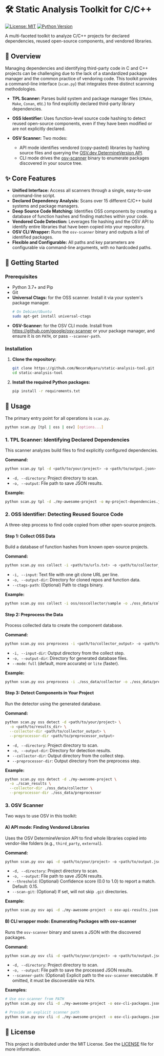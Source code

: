 # 🛠️ Static Analysis Toolkit for C/C++

[![License: MIT](https://img.shields.io/badge/License-MIT-blue.svg)](https://opensource.org/licenses/MIT)
[![Python Version](https://img.shields.io/badge/python-3.7+-brightgreen.svg)](https://www.python.org/)

A multi-faceted toolkit to analyze C/C++ projects for declared dependencies, reused open-source components, and vendored libraries.

## 📜 Overview

Managing dependencies and identifying third-party code in C and C++ projects can be challenging due to the lack of a standardized package manager and the common practice of vendoring code. This toolkit provides a command-line interface (`scan.py`) that integrates three distinct scanning methodologies.

* **TPL Scanner:** Parses build system and package manager files (`CMake`, `Make`, `Conan`, etc.) to find explicitly declared third-party library dependencies.

* **OSS Identifier:** Uses function-level source code hashing to detect reused open-source components, even if they have been modified or are not explicitly declared.

* **OSV Scanner:** Two modes:
  - API mode identifies vendored (copy-pasted) libraries by hashing source files and querying the [OSV.dev DetermineVersion API](https://google.github.io/osv.dev/post-v1-determineversion/).
  - CLI mode drives the [osv-scanner](https://github.com/google/osv-scanner) binary to enumerate packages discovered in your source tree.

## ✨ Core Features

* **Unified Interface:** Access all scanners through a single, easy-to-use command-line script.
* **Declared Dependency Analysis:** Scans over 15 different C/C++ build systems and package managers.
* **Deep Source Code Matching:** Identifies OSS components by creating a database of function hashes and finding matches within your code.
* **Vendored Code Detection:** Leverages file hashing and the OSV API to identify entire libraries that have been copied into your repository.
* **OSV CLI Wrapper:** Runs the `osv-scanner` binary and outputs a list of identified packages.
* **Flexible and Configurable:** All paths and key parameters are configurable via command-line arguments, with no hardcoded paths.

## 🚀 Getting Started

### Prerequisites

* Python 3.7+ and Pip
* Git
* **Universal Ctags:** for the OSS scanner. Install it via your system's package manager.
    ```sh
    # On Debian/Ubuntu
    sudo apt-get install universal-ctags
    ```
* **OSV-Scanner:** for the OSV CLI mode. Install from https://github.com/google/osv-scanner or your package manager, and ensure it is on `PATH`, or pass `--scanner-path`.

### Installation

1.  **Clone the repository:**
    ```sh
    git clone https://github.com/NecoraNyaru/static-analysis-tool.git
    cd static-analysis-tool
    ```

2.  **Install the required Python packages:**
    ```sh
    pip install -r requirements.txt
    ```

## 📖 Usage

The primary entry point for all operations is `scan.py`.

```sh
python scan.py [tpl | oss | osv] [options...]
```

### 1. TPL Scanner: Identifying Declared Dependencies

This scanner analyzes build files to find explicitly configured dependencies.

**Command:**
```sh
python scan.py tpl -d <path/to/your/project> -o <path/to/output.json>
```

- `-d, --directory`: Project directory to scan.
- `-o, --output`: File path to save JSON results.

**Example:**
```sh
python scan.py tpl -d ./my-awesome-project -o my-project-dependencies.json
```

### 2. OSS Identifier: Detecting Reused Source Code

A three-step process to find code copied from other open-source projects.

#### Step 1: Collect OSS Data

Build a database of function hashes from known open-source projects.

**Command:**
```sh
python scan.py oss collect -i <path/to/urls.txt> -o <path/to/collector_output> --ctags-path <path/to/ctags_binary>
```

- `-i, --input`: Text file with one git clone URL per line.
- `-o, --output-dir`: Directory for cloned repos and function data.
- `--ctags-path`: (Optional) Path to ctags binary.

**Example:**
```sh
python scan.py oss collect -i oss/osscollector/sample -o ./oss_data/collector
```

#### Step 2: Preprocess the Data

Process collected data to create the component database.

**Command:**
```sh
python scan.py oss preprocess -i <path/to/collector_output> -o <path/to/preprocessor_output> --mode [full|lite]
```

- `-i, --input-dir`: Output directory from the collect step.
- `-o, --output-dir`: Directory for generated database files.
- `--mode`: `full` (default, more accurate) or `lite` (faster).

**Example:**
```sh
python scan.py oss preprocess -i ./oss_data/collector -o ./oss_data/preprocessor --mode full
```

#### Step 3: Detect Components in Your Project

Run the detector using the generated database.

**Command:**
```sh
python scan.py oss detect -d <path/to/your/project> \
  -o <path/to/results_dir> \
  --collector-dir <path/to/collector_output> \
  --preprocessor-dir <path/to/preprocessor_output>
```

- `-d, --directory`: Project directory to scan.
- `-o, --output-dir`: Directory for detection results.
- `--collector-dir`: Output directory from the collect step.
- `--preprocessor-dir`: Output directory from the preprocess step.

**Example:**
```sh
python scan.py oss detect -d ./my-awesome-project \
  -o ./scan_results \
  --collector-dir ./oss_data/collector \
  --preprocessor-dir ./oss_data/preprocessor
```

### 3. OSV Scanner

Two ways to use OSV in this toolkit:

#### A) API mode: Finding Vendored Libraries

Uses the OSV DetermineVersion API to find whole libraries copied into vendor-like folders (e.g., `third_party`, `external`).

**Command:**
```sh
python scan.py osv api -d <path/to/your/project> -o <path/to/output.json> [--threshold 0.15] [--scan-git]
```

- `-d, --directory`: Project directory to scan.
- `-o, --output`: File path to save JSON results.
- `--threshold`: (Optional) Confidence score (0.0 to 1.0) to report a match. Default: 0.15.
- `--scan-git`: (Optional) If set, will not skip `.git` directories.

**Example:**
```sh
python scan.py osv api -d ./my-awesome-project -o osv-api-results.json --threshold 0.2
```

#### B) CLI wrapper mode: Enumerating Packages with osv-scanner

Runs the `osv-scanner` binary and saves a JSON with the discovered packages.

**Command:**
```sh
python scan.py osv cli -d <path/to/your/project> -o <path/to/output.json> [--scanner-path /full/path/to/osv-scanner]
```

- `-d, --directory`: Project directory to scan.
- `-o, --output`: File path to save the processed JSON results.
- `--scanner-path`: (Optional) Explicit path to the `osv-scanner` executable. If omitted, it must be discoverable via `PATH`.

**Examples:**
```sh
# Use osv-scanner from PATH
python scan.py osv cli -d ./my-awesome-project -o osv-cli-packages.json

# Provide an explicit scanner path
python scan.py osv cli -d ./my-awesome-project -o osv-cli-packages.json --scanner-path /usr/local/bin/osv-scanner
```

## 📄 License

This project is distributed under the MIT License. See the [LICENSE](LICENSE) file for more information.
